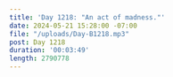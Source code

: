 ```yaml
---
title: 'Day 1218: "An act of madness."'
date: 2024-05-21 15:28:00 -07:00
file: "/uploads/Day-B1218.mp3"
post: Day 1218
duration: '00:03:49'
length: 2790778
---
```


